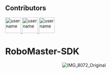 ## Contributors

<a href="https://github.com/XzoSisT">
  <img src="https://avatars.githubusercontent.com/u/153052833?v=4" width="50px" alt="username"/>
</a>



<a href="https://github.com/lataeqishere">
  <img src="https://avatars.githubusercontent.com/u/151647112?v=4" width="50px" alt="username"/>
</a>

<a href="https://github.com/Jedex2">
  <img src="https://avatars.githubusercontent.com/u/151657971?v=4" width="50px" alt="username"/>
</a>

# RoboMaster-SDK

<div align="center">
  
![IMG_8072_Original](https://media1.tenor.com/m/64CJUF59B8cAAAAC/the-rizzler-costco-guys.gif)
